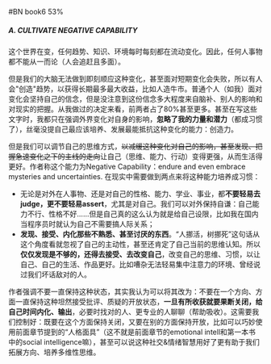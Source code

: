 #BN  book6 53%

##### A. CULTIVATE NEGATIVE CAPABILITY

这个世界在变，任何趋势、知识、环境每时每刻都在流动变化。因此，任何人事物都不能从一而论（人会追赶且多面）。

但是我们的大脑无法做到即刻顺应这种变化，甚至面对短期变化会失败，所以有人会"创造"趋势，以获得长期最多最大收益，比如人造牛市。普通个人（如我）面对变化会坚持自己的信念，但是没注意到这份信念多大程度来自脑补、别人的影响和对现实的把握。从我做过的决定来看，前两者占了80%甚至更多。甚至在写这些文字时，我都只在强调外界变化对自身的影响，**忽略了我的力量和潜力**（都成习惯了），丝毫没提自己最应该培养、发展最能抵抗这种变化的能力：创造力。

但是我们可以调节自己的思维方式，~~以减缓这种变化对自己的影响，甚至发现、把握急速变化之下的主线的走向~~让自己（思维、能力、行动）变得更强，从而生活得更好。作者称这个能力为Negative Capability：endure and even embrace mysteries and uncertainties. 在现实中需要做到两点来将这种能力培养成习惯：

- 无论是对外在人事物、还是对自己的性格、能力、学业、事业，都**不要轻易去judge，更不要轻易assert**，尤其是对自己。我们可以对外保持自谦：自己能力不行、性格不好......但是自己真的这么认为就是给自己设限，比如我在国内当程序员时就认为自己不需要搞人际关系；
- **发现、接受、内化那些不熟悉、甚至讨厌的东西**。“人挪活，树挪死”这句话从这个角度看就忽视了自己的主动性，甚至还肯定了自己当前的思维认知。所以**仅仅发现是不够的，还得去接受、去改变自己**，改变自己的思维、习惯，以让自己、自己的生活、作品更好。比如嘈杂无法轻易集中注意力的环境、曾经说过我们坏话敌对的人。

作者强调不要一直保持这种状态，其实我认为可以将其改为：不要在一个方向、方面一直保持这种坦然接受批评、质疑的开放状态，**一旦有所收获就要果断关闭，给自己时间内化、输出**，必要时找对的人、更专业的人聊聊（帮助吸收）。这需要我们控制好：既要在这个方面保持关闭，又要在别的方面保持开放，比如可以巧妙使用前面章节提到的“人格面具”（这不就是前面章节的emotional intell和第一本书中的social intelligence嘛），甚至可以说这种社交&情绪智慧用好了更有助于我们拓展方向、培养多维性思维。